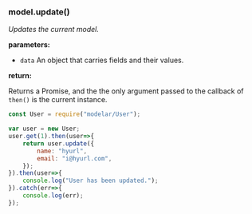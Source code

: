 ### model.update()

*Updates the current model.*

**parameters:**

- `data` An object that carries fields and their values.

**return:**

Returns a Promise, and the the only argument passed to the callback of 
`then()` is the current instance.

```javascript
const User = require("modelar/User");

var user = new User;
user.get(1).then(user=>{
    return user.update({
        name: "hyurl",
        email: "i@hyurl.com",
    });
}).then(user=>{
    console.log("User has been updated.");
}).catch(err=>{
    console.log(err);
});
```